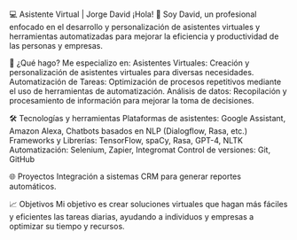 💻 Asistente Virtual | Jorge David
¡Hola! 👋 Soy David, un profesional enfocado en el desarrollo y personalización de asistentes virtuales y herramientas automatizadas para mejorar la eficiencia y productividad de las personas y empresas.

🚀 ¿Qué hago?
Me especializo en:
Asistentes Virtuales: Creación y personalización de asistentes virtuales para diversas necesidades.
Automatización de Tareas: Optimización de procesos repetitivos mediante el uso de herramientas de automatización.
Análisis de datos: Recopilación y procesamiento de información para mejorar la toma de decisiones.

🛠️ Tecnologías y herramientas
Plataformas de asistentes: Google Assistant, Amazon Alexa, Chatbots basados en NLP (Dialogflow, Rasa, etc.)
Frameworks y Librerías: TensorFlow, spaCy, Rasa, GPT-4, NLTK
Automatización: Selenium, Zapier, Integromat
Control de versiones: Git, GitHub

🌐 Proyectos
Integración a sistemas CRM para generar reportes automáticos.

📈 Objetivos
Mi objetivo es crear soluciones virtuales que hagan más fáciles y eficientes las tareas diarias, ayudando a individuos y empresas a optimizar su tiempo y recursos.

<!---
JDavid7477/JDavid7477 is a ✨ special ✨ repository because its `README.md` (this file) appears on your GitHub profile.
You can click the Preview link to take a look at your changes.
--->
